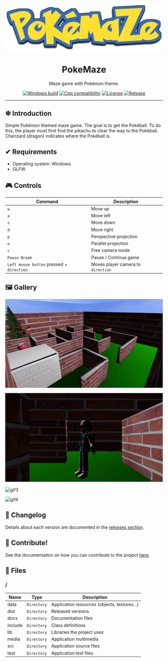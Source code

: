 <p align="center"><img alt="logo" src="https://github.com/williamniemiec/PokeMaze/blob/master/docs/img/logo/logo.png?raw=true" /></p>

<h1 align='center'>PokeMaze</h1>
<p align='center'>Maze game with Pokémon theme.</p>
<p align="center">
	<a href="https://github.com/williamniemiec/PokeMaze/actions/workflows/windows.yml"><img src="https://github.com/williamniemiec/PokeMaze/actions/workflows/windows.yml/badge.svg" alt="Windows build"></a>
	<a href="https://docs.microsoft.com/en-us/cpp/"><img src="https://img.shields.io/badge/C++-17+-D0008F.svg" alt="Cpp compatibility"></a>
	<a href="https://github.com/williamniemiec/PokeMaze/blob/master/LICENSE"><img src="https://img.shields.io/badge/License-BSD0-919191.svg" alt="License"></a>
	<a href="https://github.com/williamniemiec/PokeMaze/releases"><img src="https://img.shields.io/github/v/release/williamniemiec/PokeMaze" alt="Release"></a>
</p>
<hr />

## ❇ Introduction
Simple Pokémon themed maze game. The goal is to get the Pokéball. To do this, the player must first find the pikachu to clear the way to the Pokéball. Charizard (dragon) indicates where the Pokéball is.

## ✔ Requirements
- Operating system: Windows
- GLFW

## 🎮 Controls
|        Command        |Description|
|----------------|-------------------------------|
| `w` | Move up |
| `a` | Move left |
| `s` | Move down |
| `d` | Move right |
| `p`| Perspective projection |
| `o`| Parallel projection |
| `c` | Free camera mode |
| `Pause Break` | Pause / Continue game |
| `Left mouse button` pressed + `direction`  | Moves player camera to `direction` |

## 🖼 Gallery

![gif1](https://github.com/williamniemiec/PokeMaze/blob/master/docs/gif/gif1.gif?raw=true)

![gif2](https://github.com/williamniemiec/PokeMaze/blob/master/docs/gif/gif2.gif?raw=true)

![gif3](https://github.com/williamniemiec/PokeMaze/blob/master/docs/gif/gif3.gif?raw=true)

![gif4](https://github.com/williamniemiec/PokeMaze/blob/master/docs/gif/gif4.gif?raw=true)

## 🚩 Changelog
Details about each version are documented in the [releases section](https://github.com/williamniemiec/PokeMaze/releases).

## 🤝 Contribute!
See the documentation on how you can contribute to the project [here](https://github.com/williamniemiec/PokeMaze/blob/master/CONTRIBUTING.md).

## 📁 Files

### /
|        Name        |Type|Description|
|----------------|-------------------------------|-----------------------------|
|data |`Directory`|Application resources (objects, textures...)|
|dist |`Directory`|Released versions|
|docs |`Directory`|Documentation files|
|include   |`Directory`| Class definitions  |
|lib   |`Directory`|Libraries the project uses   |
|media   |`Directory`|Application multimedia   |
|src     |`Directory`| Application source files|
|test|`Directory`|Application test files  |

